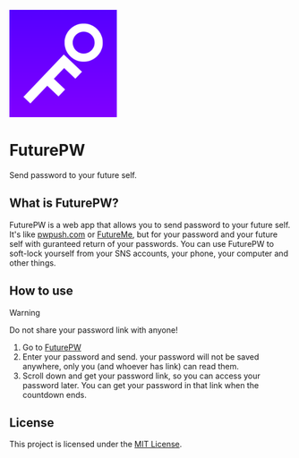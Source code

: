 [![FuturePW logo](static/android-chrome-192x192.png)](https://future-pw.vercel.app/)

# FuturePW
Send password to your future self.

## What is FuturePW?

FuturePW is a web app that allows you to send password to your future self. It's like [pwpush.com](pwpush.com) or [FutureMe](https://www.futureme.org/), but for your password and your future self with guranteed return of your passwords. You can use FuturePW to soft-lock yourself from your SNS accounts, your phone, your computer and other things.

## How to use

> [!WARNING]  
> Do not share your password link with anyone!

1. Go to [FuturePW](https://futurepw.vercel.app/)
2. Enter your password and send. your password will not be saved anywhere, only you (and whoever has link) can read them.
3. Scroll down and get your password link, so you can access your password later. You can get your password in that link when the countdown ends.

## License

This project is licensed under the [MIT License](LICENSE).
